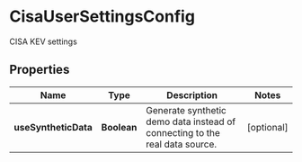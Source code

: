 

# CisaUserSettingsConfig

CISA KEV settings

## Properties

| Name | Type | Description | Notes |
|------------ | ------------- | ------------- | -------------|
|**useSyntheticData** | **Boolean** | Generate synthetic demo data instead of connecting to the real data source. |  [optional] |



